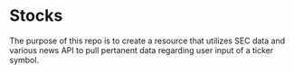 # Stocks
The purpose of this repo is to create a resource that utilizes SEC data and various news API to pull pertanent data regarding user input of a ticker symbol.